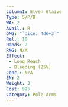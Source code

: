 ```yaml
---
column1: Elven Glaive
Type: S/P/B
WA: 2
Avail.: R
DMG: "`dice: 4d6+3`"
Rel.: 10
Hands: 2
RNG: N/A
Effect:
 - Long Reach
 - Bleeding (25%)
Conc.: N/A
EN: 2
Weight: 3
Cost: 925
Category: Pole Arms
---
```

